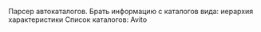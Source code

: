 Парсер автокаталогов.
  Брать информацию с каталогов вида:
    иерархия
    характеристики
  Список каталогов:
    Avito

